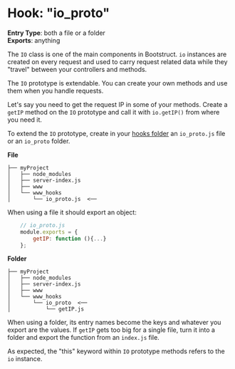 Hook: "io_proto"
================
**Entry Type**: both a file or a folder  
**Exports**: anything

The `IO` class is one of the main components in Bootstruct. `io` instances are created on every request and used to carry request related data while they "travel" between your controllers and methods.

The `IO` prototype is extendable. You can create your own methods and use them when you handle requests.

Let's say you need to get the request IP in some of your methods. Create a `getIP` method on the `IO` prototype and call it with `io.getIP()` from where you need it.

To extend the `IO` prototype, create in your [hooks folder](#hooks) an `io_proto.js` file or an `io_proto` folder.

**File**  
```
├── myProject
│   ├── node_modules
│   ├── server-index.js
│   ├── www
│   └── www_hooks
│       └── io_proto.js  <──
```
When using a file it should export an object:
```js
	// io_proto.js
	module.exports = {
		getIP: function (){...}
	};
```

**Folder**  
```
├── myProject
│   ├── node_modules
│   ├── server-index.js
│   ├── www
│   └── www_hooks
│       └── io_proto  <──
│           └── getIP.js
```
When using a folder, its entry names become the keys and whatever you export are the values. If `getIP` gets too big for a single file, turn it into a folder and export the function from an `index.js` file.

As expected, the "this" keyword within `IO` prototype methods refers to the `io` instance.